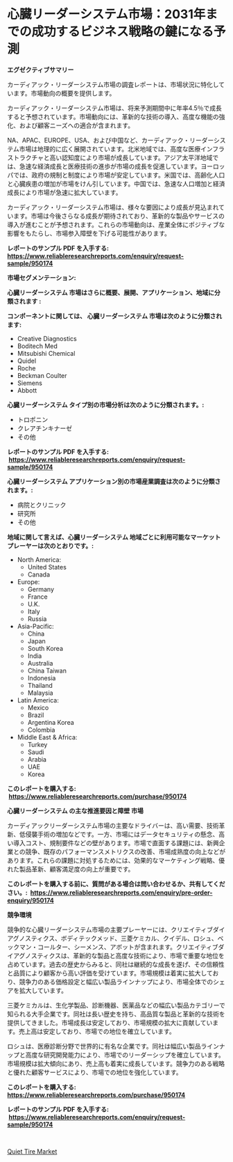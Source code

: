 <p><h1>心臓リーダーシステム市場：2031年までの成功するビジネス戦略の鍵になる予測</h1></p><p><strong>エグゼクティブサマリー</strong></p>
<p><p>カーディアック・リーダーシステム市場の調査レポートは、市場状況に特化しています。市場動向の概要を提供します。</p><p>カーディアック・リーダーシステム市場は、将来予測期間中に年率4.5％で成長すると予想されています。市場動向には、革新的な技術の導入、高度な機能の強化、および顧客ニーズへの適合が含まれます。</p><p>NA、APAC、EUROPE、USA、および中国など、カーディアック・リーダーシステム市場は地理的に広く展開されています。北米地域では、高度な医療インフラストラクチャと高い認知度により市場が成長しています。アジア太平洋地域では、急速な経済成長と医療技術の進歩が市場の成長を促進しています。ヨーロッパでは、政府の規制と制度により市場が安定しています。米国では、高齢化人口と心臓疾患の増加が市場をけん引しています。中国では、急速な人口増加と経済成長により市場が急速に拡大しています。</p><p>カーディアック・リーダーシステム市場は、様々な要因により成長が見込まれています。市場は今後さらなる成長が期待されており、革新的な製品やサービスの導入が進むことが予想されます。これらの市場動向は、産業全体にポジティブな影響をもたらし、市場参入障壁を下げる可能性があります。</p></p>
<p><strong>レポートのサンプル PDF を入手する: <a href="https://www.reliableresearchreports.com/enquiry/request-sample/950174">https://www.reliableresearchreports.com/enquiry/request-sample/950174</a></strong></p>
<p><strong>市場セグメンテーション:</strong></p>
<p><strong> 心臓リーダーシステム 市場はさらに概要、展開、アプリケーション、地域に分類されます :</strong></p>
<p><strong>コンポーネントに関しては、 心臓リーダーシステム 市場は次のように分類されます: &nbsp;</strong></p>
<p><ul><li>Creative Diagnostics</li><li>Boditech Med</li><li>Mitsubishi Chemical</li><li>Quidel</li><li>Roche</li><li>Beckman Coulter</li><li>Siemens</li><li>Abbott</li></ul></p>
<p><strong> 心臓リーダーシステム タイプ別の市場分析は次のように分類されます。:</strong></p>
<p><ul><li>トロポニン</li><li>クレアチンキナーゼ</li><li>その他</li></ul></p>
<p><strong>レポートのサンプル PDF を入手する: &nbsp;<a href="https://www.reliableresearchreports.com/enquiry/request-sample/950174">https://www.reliableresearchreports.com/enquiry/request-sample/950174</a></strong></p>
<p><strong> 心臓リーダーシステム アプリケーション別の市場産業調査は次のように分類されます。:</strong></p>
<p><ul><li>病院とクリニック</li><li>研究所</li><li>その他</li></ul></p>
<p><strong>地域に関して言えば、心臓リーダーシステム 地域ごとに利用可能なマーケットプレーヤーは次のとおりです。:</strong></p>
<p><ul>
    <li>
        North America:
        <ul>
            <li>United States</li>
            <li>Canada</li>
        </ul>
    </li>
    <li>
        Europe:
        <ul>
            <li>Germany</li>
            <li>France</li>
            <li>U.K.</li>
            <li>Italy</li>
            <li>Russia</li>
        </ul>
    </li>
    <li>
        Asia-Pacific:
        <ul>
            <li>China</li>
            <li>Japan</li>
            <li>South Korea</li>
            <li>India</li>
            <li>Australia</li>
            <li>China Taiwan</li>
            <li>Indonesia</li>
            <li>Thailand</li>
            <li>Malaysia</li>
        </ul>
    </li>
    <li>
        Latin America:
        <ul>
            <li>Mexico</li>
            <li>Brazil</li>
            <li>Argentina Korea</li>
            <li>Colombia</li>
        </ul>
    </li>
    <li>
        Middle East & Africa:
        <ul>
            <li>Turkey</li>
            <li>Saudi</li>
            <li>Arabia</li>
            <li>UAE</li>
            <li>Korea</li>
        </ul>
    </li>
    </ul></p>
<p><strong>このレポートを購入する: &nbsp;<a href="https://www.reliableresearchreports.com/purchase/950174">https://www.reliableresearchreports.com/purchase/950174</a></strong></p>
<p><strong>心臓リーダーシステム の主な推進要因と障壁 市場</strong></p>
<p><p>カーディアックリーダーシステム市場の主要なドライバーは、高い需要、技術革新、低侵襲手術の増加などです。一方、市場にはデータセキュリティの懸念、高い導入コスト、規制要件などの壁があります。市場で直面する課題には、新興企業との競争、既存のパフォーマンスメトリクスの改善、市場成熟度の向上などがあります。これらの課題に対処するためには、効果的なマーケティング戦略、優れた製品革新、顧客満足度の向上が重要です。</p></p>
<p><strong>このレポートを購入する前に、質問がある場合は問い合わせるか、共有してください。:&nbsp; <a href="https://www.reliableresearchreports.com/enquiry/pre-order-enquiry/950174">https://www.reliableresearchreports.com/enquiry/pre-order-enquiry/950174</a></strong></p>
<p><strong>競争環境</strong></p>
<p><p>競争的な心臓リーダーシステム市場の主要プレーヤーには、クリエイティブダイアグノスティクス、ボディテックメッド、三菱ケミカル、クイデル、ロシュ、ベックマン・コールター、シーメンス、アボットが含まれます。クリエイティブダイアグノスティクスは、革新的な製品と高度な技術により、市場で重要な地位を占めています。過去の歴史からみると、同社は継続的な成長を遂げ、その信頼性と品質により顧客から高い評価を受けています。市場規模は着実に拡大しており、競争力のある価格設定と幅広い製品ラインナップにより、市場全体でのシェアを拡大しています。</p><p>三菱ケミカルは、生化学製品、診断機器、医薬品などの幅広い製品カテゴリーで知られる大手企業です。同社は長い歴史を持ち、高品質な製品と革新的な技術を提供してきました。市場成長は安定しており、市場規模の拡大に貢献しています。売上高は安定しており、市場での地位を確立しています。</p><p>ロシュは、医療診断分野で世界的に有名な企業です。同社は幅広い製品ラインナップと高度な研究開発能力により、市場でのリーダーシップを確立しています。市場規模は拡大傾向にあり、売上高も着実に成長しています。競争力のある戦略と優れた顧客サービスにより、市場での地位を強化しています。</p></p>
<p><strong>このレポートを購入する: &nbsp; <a href="https://www.reliableresearchreports.com/purchase/950174">https://www.reliableresearchreports.com/purchase/950174</a></strong></p>
<p><strong>レポートのサンプル PDF を入手する: &nbsp;<a href="https://www.reliableresearchreports.com/enquiry/request-sample/950174">https://www.reliableresearchreports.com/enquiry/request-sample/950174</a></strong><strong></strong></p>
<p>&nbsp;</p>
<p><p><a href="https://circular-yam-9b9.notion.site/Quiet-Tire-Market-A-Comprehensive-Report-of-its-Market-Share-Growth-Trends-2024-2031-b94a57f28ccb40128f916a76dfc3e1a6">Quiet Tire Market</a></p></p>